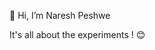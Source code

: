 👋 Hi, I’m Naresh Peshwe

It's all about the experiments ! 😊


<!---
NareshPeshwe/NareshPeshwe is a ✨ special ✨ repository because its `README.md` (this file) appears on your GitHub profile.
You can click the Preview link to take a look at your changes.
--->
